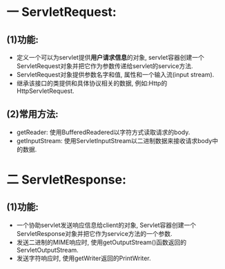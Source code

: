# 一 ServletRequest:
## (1)功能:
- 定义一个可以为servlet提供**用户请求信息**的对象, servlet容器创建一个ServletRequest对象并把它作为参数传递给servlet的service方法.
- ServletRequest对象提供参数名字和值, 属性和一个输入流(input stream).
- 继承该接口的类提供和具体协议相关的数据, 例如:Http的HttpServletRequest.

## (2)常用方法:
- getReader: 使用BufferedReadered以字符方式读取请求的body.
- getInputStream: 使用ServletInputStream以二进制数据来接收请求body中的数据.

# 二 ServletResponse:
## (1)功能:
- 一个协助servlet发送响应信息给client的对象, Servlet容器创建一个ServletResponse对象并把它作为service方法的一个参数.
- 发送二进制的MIME响应时, 使用getOutputStream()函数返回的ServletOutputStream.
- 发送字符响应时, 使用getWriter返回的PrintWriter.